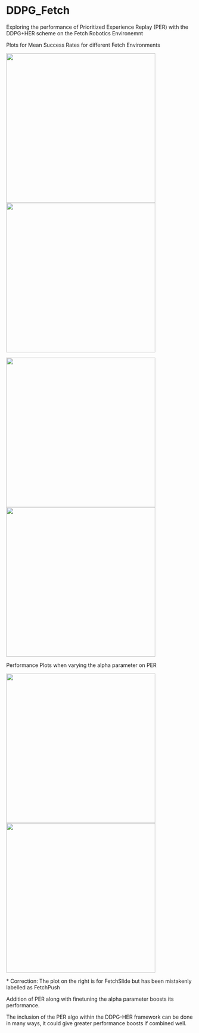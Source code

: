 # DDPG_Fetch
Exploring the performance of Prioritized Experience Replay (PER) with the DDPG+HER scheme on the Fetch Robotics Environemnt

Plots for Mean Success Rates for different Fetch Environments

<p float="middle">
  <img src="https://github.com/sush1996/DDPG_Fetch/blob/master/all_plots_fr.png?raw=true" width="400" />
  <img src="https://github.com/sush1996/DDPG_Fetch/blob/master/all_plots.png?raw=true" width="400" /> 
 
</p>

<p float="middle">
  <img src="https://github.com/sush1996/DDPG_Fetch/blob/master/all_plots_fp.png?raw=true" width="400" />
  <img src="https://github.com/sush1996/DDPG_Fetch/blob/master/all_plots_fs.png?raw=true" width="400" />
</p>

Performance Plots when varying the alpha parameter on PER
<p float="middle">
  <img src="https://github.com/sush1996/DDPG_Fetch/blob/master/alpha_plots_fp.png?raw=true" width="400" />
  <img src="https://github.com/sush1996/DDPG_Fetch/blob/master/alpha_plots_fs.png?raw=true" width="400" />
</p>
* Correction: The plot on the right is for FetchSlide but has been mistakenly labelled as FetchPush


Addition of PER along with finetuning the alpha parameter boosts its performance. 

The inclusion of the PER algo within the DDPG-HER framework can be done in many ways, it could give greater performance boosts if combined well.
